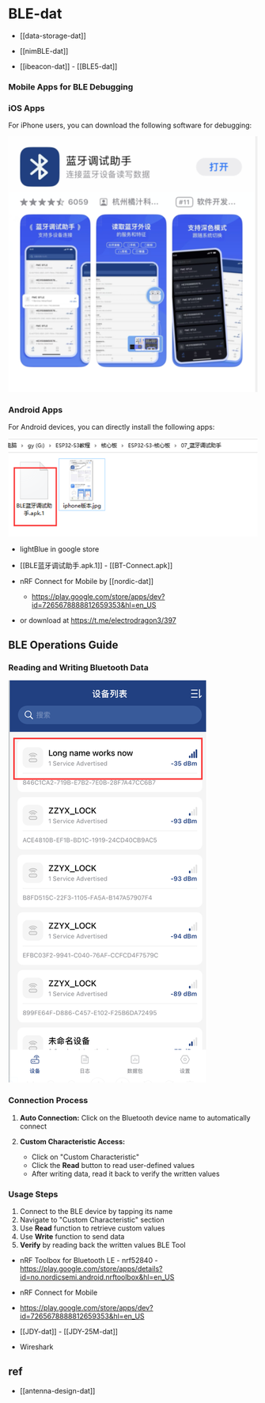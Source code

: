 
# BLE-dat

- [[data-storage-dat]] 

- [[nimBLE-dat]]

- [[ibeacon-dat]] - [[BLE5-dat]]





### Mobile Apps for BLE Debugging

### iOS Apps

For iPhone users, you can download the following software for debugging:

![](2025-07-30-16-44-32.png)

### Android Apps

For Android devices, you can directly install the following apps:

![](2025-07-30-16-44-50.png)


- lightBlue in google store 

- [[BLE蓝牙调试助手.apk.1]] - [[BT-Connect.apk]]



- nRF Connect for Mobile by [[nordic-dat]]

  - https://play.google.com/store/apps/dev?id=7265678888812659353&hl=en_US

- or download at https://t.me/electrodragon3/397



## BLE Operations Guide

### Reading and Writing Bluetooth Data

![](2025-07-30-16-45-05.png)

### Connection Process

1. **Auto Connection:** Click on the Bluetooth device name to automatically connect

2. **Custom Characteristic Access:**
   - Click on "Custom Characteristic"
   - Click the **Read** button to read user-defined values
   - After writing data, read it back to verify the written values

### Usage Steps

1. Connect to the BLE device by tapping its name
2. Navigate to "Custom Characteristic" section
3. Use **Read** function to retrieve custom values
4. Use **Write** function to send data
5. **Verify** by reading back the written values BLE Tool

- nRF Toolbox for Bluetooth LE - nrf52840 - https://play.google.com/store/apps/details?id=no.nordicsemi.android.nrftoolbox&hl=en_US

- nRF Connect for Mobile

- https://play.google.com/store/apps/dev?id=7265678888812659353&hl=en_US

- [[JDY-dat]] - [[JDY-25M-dat]] 

- Wireshark 


## ref 

- [[antenna-design-dat]]